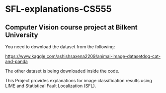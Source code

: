 # SFL-explanations-CS555
## Computer Vision course project at Bilkent University

You need to download the dataset from the following:

https://www.kaggle.com/ashishsaxena2209/animal-image-datasetdog-cat-and-panda

The other dataset is being downloaded inside the code.

This Project provides explanations for image classification results using LIME and Statistical Fault Localization (SFL).
